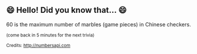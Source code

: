 ## :smile: Hello! Did you know that... :smile:
60 is the maximum number of marbles (game pieces) in Chinese checkers.

<sup>(come back in 5 minutes for the next trivia)</sup>


<sup>Credits: http://numbersapi.com</sup>
